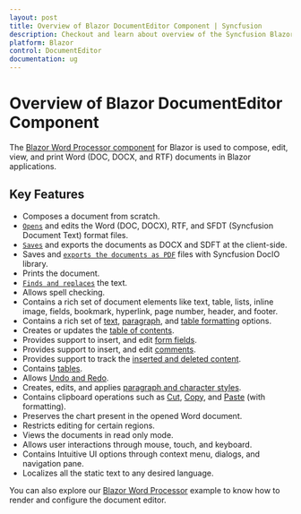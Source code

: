 ```yaml
---
layout: post
title: Overview of Blazor DocumentEditor Component | Syncfusion
description: Checkout and learn about overview of the Syncfusion Blazor DocumentEditor component and much more details.
platform: Blazor
control: DocumentEditor
documentation: ug
---
```


# Overview of Blazor DocumentEditor Component

The [Blazor Word Processor component](https://www.syncfusion.com/blazor-components/blazor-word-processor) for Blazor is used to compose, edit, view, and print Word (DOC, DOCX, and RTF) documents in Blazor applications.

## Key Features

* Composes a document from scratch.
* [`Opens`](./opening-a-document) and edits the Word (DOC, DOCX), RTF, and SFDT (Syncfusion Document Text) format files.
* [`Saves`](./saving-document) and exports the documents as DOCX and SDFT at the client-side.
* Saves and [`exports the documents as PDF`](./how-to/export-document-as-pdf) files with Syncfusion DocIO library.
* Prints the document.
* [`Finds and replaces`](./find-and-replace) the text.
* Allows spell checking.
* Contains a rich set of document elements like text, table, lists, inline image, fields, bookmark, hyperlink, page number, header, and footer.
* Contains a rich set of [text](./text-format), [paragraph](./paragraph-format), and [table formatting](./table-format) options.
* Creates or updates the [table of contents](./table-of-contents).
* Provides support to insert, and edit [form fields](./form-fields).
* Provides support to insert, and edit [comments](./comments).
* Provides support to track the [inserted and deleted content](./track-changes).
* Contains [tables](./table).
* Allows [Undo and Redo](./history).
* Creates, edits, and applies [paragraph and character styles](./styles).
* Contains clipboard operations such as [Cut](./clipboard#cut), [Copy](./clipboard#copy), and [Paste](./clipboard#paste) (with formatting).
* Preserves the chart present in the opened Word document.
* Restricts editing for certain regions.
* Views the documents in read only mode.
* Allows user interactions through mouse, touch, and keyboard.
* Contains Intuitive UI options through context menu, dialogs, and navigation pane.
* Localizes all the static text to any desired language.

You can also explore our [Blazor Word Processor](https://blazor.syncfusion.com/demos/document-editor/default-functionalities) example to know how to render and configure the document editor.
